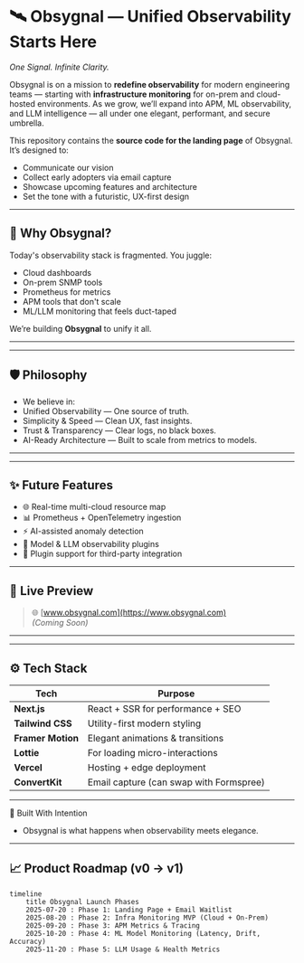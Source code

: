 # 🛰️ Obsygnal — Unified Observability Starts Here

*One Signal. Infinite Clarity.*

Obsygnal is on a mission to **redefine observability** for modern engineering teams — starting with **infrastructure monitoring** for on-prem and cloud-hosted environments. As we grow, we’ll expand into APM, ML observability, and LLM intelligence — all under one elegant, performant, and secure umbrella.

This repository contains the **source code for the landing page** of Obsygnal. It’s designed to:
- Communicate our vision
- Collect early adopters via email capture
- Showcase upcoming features and architecture
- Set the tone with a futuristic, UX-first design

---

## 🧠 Why Obsygnal?

Today's observability stack is fragmented. You juggle:
- Cloud dashboards
- On-prem SNMP tools
- Prometheus for metrics
- APM tools that don't scale
- ML/LLM monitoring that feels duct-taped

We’re building **Obsygnal** to unify it all.

---

---

## 🛡️ Philosophy
- We believe in:
- Unified Observability — One source of truth.
- Simplicity & Speed — Clean UX, fast insights.
- Trust & Transparency — Clear logs, no black boxes.
- AI-Ready Architecture — Built to scale from metrics to models.

---
---
## ✨ Future Features
- 🌐 Real-time multi-cloud resource map
- 📊 Prometheus + OpenTelemetry ingestion
- ⚡ AI-assisted anomaly detection
- 🧠 Model & LLM observability plugins
- 🧩 Plugin support for third-party integration
---

## 🔭 Live Preview

> 🌐 [www.obsygnal.com](https://www.obsygnal.com)  
*(Coming Soon)*

---


---

## ⚙️ Tech Stack

| Tech             | Purpose                             |
|------------------|--------------------------------------|
| **Next.js**       | React + SSR for performance + SEO   |
| **Tailwind CSS**  | Utility-first modern styling        |
| **Framer Motion** | Elegant animations & transitions    |
| **Lottie**        | For loading micro-interactions      |
| **Vercel**        | Hosting + edge deployment           |
| **ConvertKit**    | Email capture (can swap with Formspree) |

---
🧠 Built With Intention
- Obsygnal is what happens when observability meets elegance.

---

## 📈 Product Roadmap (v0 → v1)

```mermaid
timeline
    title Obsygnal Launch Phases
    2025-07-20 : Phase 1: Landing Page + Email Waitlist
    2025-08-20 : Phase 2: Infra Monitoring MVP (Cloud + On-Prem)
    2025-09-20 : Phase 3: APM Metrics & Tracing
    2025-10-20 : Phase 4: ML Model Monitoring (Latency, Drift, Accuracy)
    2025-11-20 : Phase 5: LLM Usage & Health Metrics

